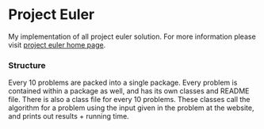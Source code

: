 # Project Euler
My implementation of all project euler solution. For more information please visit [project euler home page](https://projecteuler.net/).

### Structure
Every 10 problems are packed into a single package. Every problem is contained within a package as well, and has its own classes and README file. There is also a class file for every 10 problems. These classes call the algorithm for a problem using the input given in the problem at the website, and prints out results + running time. 